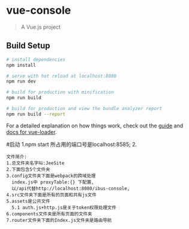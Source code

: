 # vue-console

> A Vue.js project

## Build Setup

``` bash
# install dependencies
npm install

# serve with hot reload at localhost:8080
npm run dev

# build for production with minification
npm run build

# build for production and view the bundle analyzer report
npm run build --report
```

For a detailed explanation on how things work, check out the [guide](http://vuejs-templates.github.io/webpack/) and [docs for vue-loader](http://vuejs.github.io/vue-loader).


#启动
1.npm start  所占用的端口号是localhost:8585;
2.
````shell
文件简介:
1.总文件夹名字叫:JeeSite
2.下面包含5个文件夹
3.config文件夹下面是webpack的跨域处理
  index.js中 proxyTable:{} 下配置,
  以/api代替http://localhost:8080/ibus-console,
4.src文件夹下面是所有的页面和共有js文件
5.assets是公共文件
  5.1 auth.js+http.js是关于token权限处理文件
6.components文件夹是所有页面的文件夹
7.router文件夹下面的Index.js文件夹是路由导航




